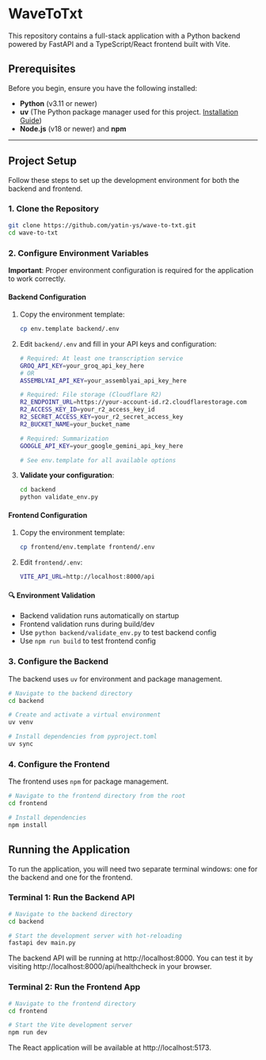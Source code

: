 # WaveToTxt

This repository contains a full-stack application with a Python backend powered by FastAPI and a TypeScript/React frontend built with Vite.

## Prerequisites

Before you begin, ensure you have the following installed:

- **Python** (v3.11 or newer)
- **uv** (The Python package manager used for this project. [Installation Guide](https://github.com/astral-sh/uv))
- **Node.js** (v18 or newer) and **npm**

---

## Project Setup

Follow these steps to set up the development environment for both the backend and frontend.

### 1. Clone the Repository

```bash
git clone https://github.com/yatin-ys/wave-to-txt.git
cd wave-to-txt
```

### 2. Configure Environment Variables

**Important**: Proper environment configuration is required for the application to work correctly.

#### Backend Configuration

1. Copy the environment template:

   ```bash
   cp env.template backend/.env
   ```

2. Edit `backend/.env` and fill in your API keys and configuration:

   ```bash
   # Required: At least one transcription service
   GROQ_API_KEY=your_groq_api_key_here
   # OR
   ASSEMBLYAI_API_KEY=your_assemblyai_api_key_here

   # Required: File storage (Cloudflare R2)
   R2_ENDPOINT_URL=https://your-account-id.r2.cloudflarestorage.com
   R2_ACCESS_KEY_ID=your_r2_access_key_id
   R2_SECRET_ACCESS_KEY=your_r2_secret_access_key
   R2_BUCKET_NAME=your_bucket_name

   # Required: Summarization
   GOOGLE_API_KEY=your_google_gemini_api_key_here

   # See env.template for all available options
   ```

3. **Validate your configuration**:
   ```bash
   cd backend
   python validate_env.py
   ```

#### Frontend Configuration

1. Copy the environment template:

   ```bash
   cp frontend/env.template frontend/.env
   ```

2. Edit `frontend/.env`:
   ```bash
   VITE_API_URL=http://localhost:8000/api
   ```

#### 🔍 Environment Validation

- Backend validation runs automatically on startup
- Frontend validation runs during build/dev
- Use `python backend/validate_env.py` to test backend config
- Use `npm run build` to test frontend config

### 3. Configure the Backend

The backend uses `uv` for environment and package management.

```bash
# Navigate to the backend directory
cd backend

# Create and activate a virtual environment
uv venv

# Install dependencies from pyproject.toml
uv sync
```

### 4. Configure the Frontend

The frontend uses `npm` for package management.

```bash
# Navigate to the frontend directory from the root
cd frontend

# Install dependencies
npm install
```

## Running the Application

To run the application, you will need two separate terminal windows: one for the backend and one for the frontend.

### Terminal 1: Run the Backend API

```bash
# Navigate to the backend directory
cd backend

# Start the development server with hot-reloading
fastapi dev main.py
```

The backend API will be running at http://localhost:8000. You can test it by visiting http://localhost:8000/api/healthcheck in your browser.

### Terminal 2: Run the Frontend App

```bash
# Navigate to the frontend directory
cd frontend

# Start the Vite development server
npm run dev
```

The React application will be available at http://localhost:5173.
